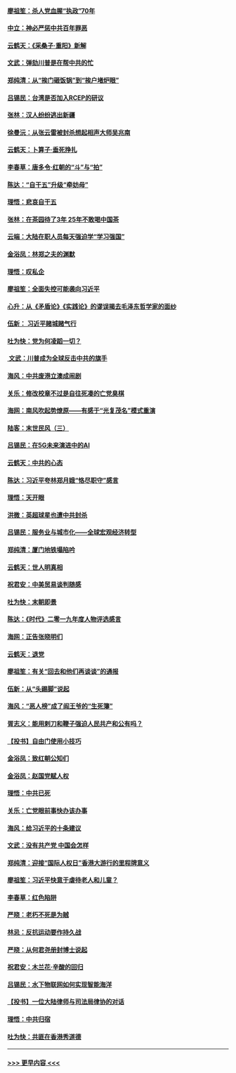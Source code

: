 #### [廖祖笙：杀人党血腥“执政”70年](../pages/nsc993/n11745144.md?t=12261811) 
#### [中立：神必严惩中共百年罪恶](../pages/nsc993/n11744970.md?t=12261811) 
#### [云鹤天：《采桑子‧重阳》新解](../pages/nsc993/n11744948.md?t=12261811) 
#### [文武：弹劾川普是在帮中共的忙](../pages/nsc993/n11744758.md?t=12261811) 
#### [郑纯清：从“挨门砸饭锅”到“挨户堵炉眼”](../pages/nsc993/n11744745.md?t=12261811) 
#### [吕锡民：台湾是否加入RCEP的研议](../pages/nsc993/n11744701.md?t=12261811) 
#### [张林：汉人纷纷逃出新疆](../pages/nsc993/n11743530.md?t=12261811) 
#### [徐曼沅：从张云雷被封杀想起相声大师吴兆南](../pages/nsc993/n11741816.md?t=12261811) 
#### [云鹤天：卜算子‧垂死挣扎](../pages/nsc993/n11739956.md?t=12261811) 
#### [李春草：唐多令‧红朝的“斗”与“拍”](../pages/nsc993/n11739830.md?t=12261811) 
#### [陈达：“自干五”升级“牵妨母”](../pages/nsc993/n11739724.md?t=12261811) 
#### [理悟：悲哀自干五](../pages/nsc993/n11739547.md?t=12261811) 
#### [张林：在茶园待了3年 25年不敢喝中国茶](../pages/nsc993/n11739240.md?t=12261811) 
#### [云端：大陆在职人员每天强迫学“学习强国”](../pages/nsc993/n11738735.md?t=12261811) 
#### [金浴凤：林郑之夫的渊默](../pages/nsc993/n11737735.md?t=12261811) 
#### [理悟：叹私企](../pages/nsc993/n11737715.md?t=12261811) 
#### [廖祖笙：全面失控可能袭向习近平](../pages/nsc993/n11737704.md?t=12261811) 
#### [心升：从《矛盾论》《实践论》的谬误揭去毛泽东哲学家的面纱](../pages/nsc993/n11736962.md?t=12261811) 
#### [伍新： 习近平赌城赌气行](../pages/nsc993/n11736929.md?t=12261811) 
#### [吐为快：党为何凌蹈一切？](../pages/nsc993/n11736915.md?t=12261811) 
#### [ 文武：川普成为全球反击中共的旗手](../pages/nsc993/n11736882.md?t=12261811) 
#### [海风：中共废港立澳成闹剧](../pages/nsc993/n11735857.md?t=12261811) 
#### [关乐：修改校章不过是自往死凑的亡党臭棋](../pages/nsc993/n11735097.md?t=12261811) 
#### [海网：南风吹起势燎原——有感于“光复茂名”模式重演](../pages/nsc993/n11732308.md?t=12261811) 
#### [陆客：末世民风（三）](../pages/nsc993/n11732211.md?t=12261811) 
#### [吕锡民：在5G未来演进中的AI](../pages/nsc993/n11730010.md?t=12261811) 
#### [云鹤天：中共的心态](../pages/nsc993/n11729906.md?t=12261811) 
#### [陈达：习近平夸林郑月娥“恪尽职守”感言](../pages/nsc993/n11729881.md?t=12261811) 
#### [理悟：天开眼](../pages/nsc993/n11729699.md?t=12261811) 
#### [洪微：英超球星也遭中共封杀](../pages/nsc993/n11727243.md?t=12261811) 
#### [吕锡民：服务业与城市化——全球宏观经济转型](../pages/nsc993/n11725845.md?t=12261811) 
#### [郑纯清：厦门地铁塌陷吟](../pages/nsc993/n11725813.md?t=12261811) 
#### [云鹤天：世人明真相](../pages/nsc993/n11725621.md?t=12261811) 
#### [祝君安：中美贸易谈判随感](../pages/nsc993/n11725609.md?t=12261811) 
#### [吐为快：末朝即景](../pages/nsc993/n11723365.md?t=12261811) 
#### [陈达：《时代》二零一九年度人物评选感言](../pages/nsc993/n11723337.md?t=12261811) 
#### [海网：正告张晓明们](../pages/nsc993/n11723228.md?t=12261811) 
#### [云鹤天：退党](../pages/nsc993/n11723056.md?t=12261811) 
#### [廖祖笙：有关“回去和他们再谈谈”的通报](../pages/nsc993/n11722442.md?t=12261811) 
#### [伍新：从“头踢脚”说起](../pages/nsc993/n11722429.md?t=12261811) 
#### [海风：“恶人榜”成了阎王爷的“生死簿”](../pages/nsc993/n11722272.md?t=12261811) 
#### [胥志义：能用剌刀和鞭子强迫人民共产和公有吗？](../pages/nsc993/n11720569.md?t=12261811) 
#### [【投书】自由门使用小技巧](../pages/nsc993/n11720180.md?t=12261811) 
#### [金浴凤：致红朝公知们](../pages/nsc993/n11720563.md?t=12261811) 
#### [金浴凤：赵国党赋人权](../pages/nsc993/n11720533.md?t=12261811) 
#### [理悟：中共已死](../pages/nsc993/n11720233.md?t=12261811) 
#### [关乐：亡党眼前事快办该办事](../pages/nsc993/n11719160.md?t=12261811) 
#### [海风：给习近平的十条建议](../pages/nsc993/n11717616.md?t=12261811) 
#### [文武：没有共产党 中国会怎样](../pages/nsc993/n11717584.md?t=12261811) 
#### [郑纯清：迎接“国际人权日”香港大游行的里程牌意义](../pages/nsc993/n11717417.md?t=12261811) 
#### [廖祖笙：习近平快意于虐待老人和儿童？](../pages/nsc993/n11715313.md?t=12261811) 
#### [李春草：红色陷阱](../pages/nsc993/n11715029.md?t=12261811) 
#### [严晓：老朽不死是为贼](../pages/nsc993/n11712910.md?t=12261811) 
#### [林忌：反抗运动要作持久战](../pages/nsc993/n11712623.md?t=12261811) 
#### [严晓：从何君尧册封博士说起](../pages/nsc993/n11712465.md?t=12261811) 
#### [祝君安：木兰花·辛酸的回归](../pages/nsc993/n11712381.md?t=12261811) 
#### [吕锡民：水下物联网如何实现智能海洋](../pages/nsc993/n11711158.md?t=12261811) 
#### [【投书】一位大陆律师与司法局律协的对话](../pages/nsc993/n11709675.md?t=12261811) 
#### [理悟：中共归宿](../pages/nsc993/n11710059.md?t=12261811) 
#### [吐为快：共匪在香港秀道德](../pages/nsc993/n11709979.md?t=12261811) 

----
#### [ >>> 更早内容 <<< ](../indexes/nsc993-earlier.md)
